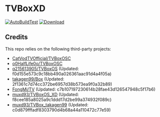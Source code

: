 # TVBoxXD

[![AutoBuildTest](https://github.com/muxd93/TVBoxOS_XD/actions/workflows/auto_build.yml/badge.svg)](https://github.com/muxd93/TVBoxOS_XD/actions/workflows/auto_build.yml)
[![Download](https://img.shields.io/github/v/release/muxd93/TVBoxOS_XD?color=green&logoColor=green&label=Download&logo=DocuSign)](https://github.com/muxd93/TVBoxOS_XD/releases)

## Credits
This repo relies on the following third-party projects:
- [CatVodTVOfficial/TVBoxOSC](https://github.com/CatVodTVOfficial/TVBoxOSC)
- [o0HalfLife0o/TVBoxOSC](https://github.com/o0HalfLife0o/TVBoxOSC/releases)
- [q215613905/TVBoxOS](https://github.com/q215613905/TVBoxOS) (Updated: f0d155e573c9c18bb490a026361aac91d4a4f05a)
- [takagen99/Box](https://github.com/takagen99/Box) (Updated: 2f1361c7d74cc372be6957d38b573ea9f0a32b89)
- [FongMi/TV](https://github.com/FongMi/TV) (Updated: c7b107197230614b28fae43d126547948c5f17b6)
- [muxd93/TVBoxOS_XD](https://github.com/muxd93/TVBoxOS_XD) (Updated: f8cee185a8025a9c1ddd17d2be99a374932f089c)
- [muxd93/TVBox_takagen99](https://github.com/muxd93/TVBox_takagen99) (Updated: c0d879fffadf8303790d4b68a44a110472c77e59)

